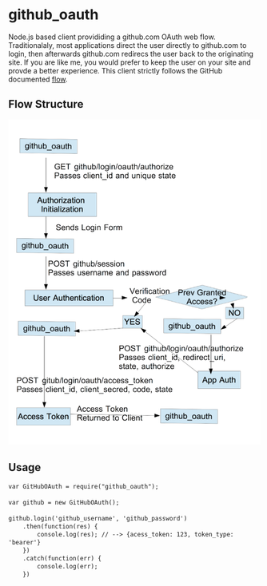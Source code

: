 # github_oauth

Node.js based client provididing a github.com OAuth web flow.  Traditionalaly, most applications direct the user directly to github.com to login, then afterwards github.com redirecs the user back to the originating site.  If you are like me, you would prefer to keep the user on your site and provde a better experience.  This client strictly follows the GitHub documented [flow](https://developer.github.com/v3/oauth/#web-application-flow).

## Flow Structure

![alt text](https://raw.githubusercontent.com/ccyphers/github_oauth/master/github_oauth_flow.png "")

## Usage

	var GitHubOAuth = require("github_oauth");

	var github = new GitHubOAuth();

	github.login('github_username', 'github_password')
    	.then(function(res) {
        	console.log(res); // --> {acess_token: 123, token_type: 'bearer'}
	    })
    	.catch(function(err) {
	        console.log(err);
    	})
